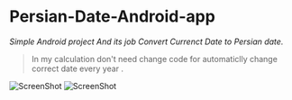 # Persian-Date-Android-app

 _Simple Android project And its job Convert Currenct Date to Persian date._
> In my calculation don't need change code for automaticlly change correct date every year .

![ScreenShot](https://github.com/abbashosseini/Persian-Date-Android/blob/master/1.png)
![ScreenShot](https://github.com/abbashosseini/Persian-Date-Android/blob/master/2.png)
